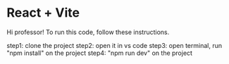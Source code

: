 # React + Vite

Hi professor! To run this code, follow these instructions. 

step1: clone the project
step2: open it in vs code
step3: open terminal, run "npm install" on the project
step4: "npm run dev" on the project



